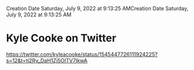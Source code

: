 Creation Date Saturday, July 9, 2022 at 9:13:25 AMCreation Date Saturday, July 9, 2022 at 9:13:25 AM<div><h1>Kyle Cooke on Twitter</h1></div>
<div><a href=https://twitter.com/kyleacooke/status/1545447726111924225?s=12&t=tj2Ry_DaH1Zj5OITV7IkwA>https://twitter.com/kyleacooke/status/1545447726111924225?s=12&t=tj2Ry_DaH1Zj5OITV7IkwA</a><br></div>

